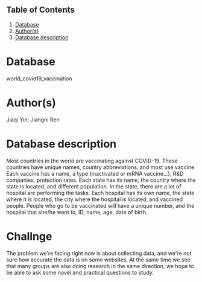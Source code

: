 ## Table of Contents
1. [Database](#database)
1. [Author(s)](#author)
1. [Database description](#description)
 
# Database
world_covid19_vaccination
# Author(s)
Jiaqi Yin;
Jiangni Ren
# Database description
Most countries in the world are vaccinating against COVID-19. These countries have unique names, country abbreviations, and most use vaccine. Each vaccine has a name, a type (inactivated or mRNA vaccine...), R&D companies, protection rates. Each state has its name, the country where the state is located, and different population. In the state, there are a lot of hospital are performing the tasks. Each hospital has its own name, the state where it is located, the city where the hospital is located, and vaccined people. People who go to be vaccinated will have a unique number, and the hospital that she/he went to, ID, name, age, date of birth.
# Challnge
The problem we're facing right now is about collecting data, and we're not sure how accurate the data is on some websites. At the same time we see that many groups are also doing research in the same direction, we hope to be able to ask some novel and practical questions to study.

